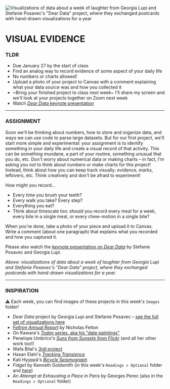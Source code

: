 ![Visualizations of data about a week of laughter from Georgia Lupi and Stefanie Posavec's "Dear Data" project, where they exchanged postcards with hand-drawn visualizations for a year](https://raw.githubusercontent.com/jeffThompson/DesigningWithData/master/Week01_VisualEvidence/Images/DearData-Composite-GeorgiaLupiAndStefaniePosavec.jpg)

# VISUAL EVIDENCE

### TLDR  
* Due January 27 by the start of class  
* Find an analog way to record evidence of some aspect of your daily life
* No numbers or charts allowed!
* Upload a photo of your project to Canvas with a comment explaining what your data source was and how you collected it  
* ~Bring your finished project to class next week~ I'll share my screen and we'll look at your projects together on Zoom next week    
* Watch [*Dear Data* keynote presentation](https://vimeo.com/133608605)

***

### ASSIGNMENT
Soon we'll be thinking about numbers, how to store and organize data, and ways we can use code to parse large datasets. But for our first project, we'll start more simple and experimental: your assignment is to identify something in your daily life and create a visual record of that activity. This can be something mundane, a part of your routine, something unusual that you do, etc. Don't worry about numerical data or making charts – in fact, I'm asking you *not* to think about numbers or make charts for this project! Instead, think about how you can keep track visually: evidence, marks, leftovers, etc. Think creatively and don't be afraid to experiment!

How might you record...
* Every time you brush your teeth?  
* Every walk you take? Every step?  
* Everything you eat?  
* Think about timescale too: should you record every meal for a week, every bite in a single meal, or every chew-motion in a single bite?

When you're done, take a photo of your piece and upload it to Canvas. Write a comment (about one paragraph) that explains what you recorded and how you captured it.

Please also watch the [keynote presentation on *Dear Data*](https://vimeo.com/133608605) by Stefanie Posavec and Georgia Lupi.

*Above: visualizations of data about a week of laughter from Georgia Lupi and Stefanie Posavec's "Dear Data" project, where they exchanged postcards with hand-drawn visualizations for a year.*

***

### INSPIRATION
:warning: Each week, you can find images of these projects in this week's `Images` folder!

* *Dear Data* project by Georgia Lupi and Stefanie Posavec – [see the full set of visualizations here](http://www.dear-data.com/all)
* [*Feltron Annual Report*](http://feltron.com) by Nicholas Felton
* On Kawara's [*Today* series, aka his "date paintings"](https://www.guggenheim.org/teaching-materials/on-kawara-silence/paintings-today-series-date-paintings)
* Penelope Umbrico's [*Suns from Sunsets from Flickr*](http://www.penelopeumbrico.net/index.php/project/suns-from-sunsets-from-flickr) (and all her other work too!)
* Wafa Bilal's [*3rdi* project](http://wafaabilal.com/thirdi)
* Hasan Elahi's [*Tracking Transience*](https://elahi.gmu.edu/track)
* Kati Hyyppä's [*Bicycle Seismograph*](http://katihyyppa.com/bicycle-seismographs)
* *Fidget* by Kenneth Goldsmith (in this week's `Readings > Optional` folder and [here](http://www.writing.upenn.edu/pennsound/x/Goldsmith-Fidget.html))
* *An Attempt at Exhausting a Place in Paris* by Georges Perec (also in the `Readings > Optional` folder)

